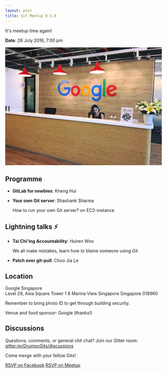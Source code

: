 ```yaml
---
layout: post
title: Git Meetup 0.5.0
---
```


It's meetup time again!

**Date**: 26 July 2016, 7:00 pm

![Grumpy Git Meetup 0.5.0 @ Google Singapore](/images/2016-07-26-google.jpg)

## Programme

- **GitLab for newbies**: Kheng Hui  

- **Your own Git server**: Shashank Sharma

  How to run your own Git server? on EC2-instance

## Lightning talks ⚡️

- **Tai Chi'ing Accountability**: Huiren Woo 

  We all make mistakes, learn how to blame someone using Git

- **Patch over git-pull**: Choo Jia Le

## Location

Google Singapore  
Level 29, Asia Square Tower 1 
8 Marina View Singapore 
Singapore 018960 

Remember to bring photo ID to get through building security. 

Venue and food sponsor: Google (thanks!) 

## Discussions

Questions, comments, or general chit chat? Join our Gitter room:
[gitter.im/GrumpyGits/discussions](https://gitter.im/GrumpyGits/discussions)

Come merge with your fellow Gits!

<a class="btn btn-primary"
  href="https://www.facebook.com/events/217369701990326/">RSVP on Facebook</a>
<a class="btn btn-danger"
  href="http://www.meetup.com/Grumpy-Gits-SG/events/232176153/">RSVP on
Meetup</a>
